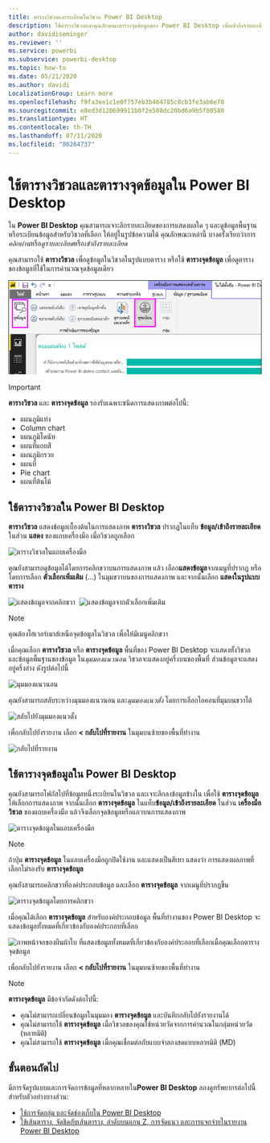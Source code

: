 ```yaml
---
title: ตารางวิชวลและระเบียนในวิชวล Power BI Desktop
description: ใช้ตารางวิชวลและคุณลักษณะตารางจุดข้อมูลของ Power BI Desktop เพื่อเข้าถึงรายละเอียด
author: davidiseminger
ms.reviewer: ''
ms.service: powerbi
ms.subservice: powerbi-desktop
ms.topic: how-to
ms.date: 05/21/2020
ms.author: davidi
LocalizationGroup: Learn more
ms.openlocfilehash: f9fa3ee1c1e0f757eb3b464785c8cb3fe3ab6e78
ms.sourcegitcommit: e8ed3d120699911b0f2e508dc20bd6a9b5f00580
ms.translationtype: HT
ms.contentlocale: th-TH
ms.lasthandoff: 07/11/2020
ms.locfileid: "86264737"
---
```

# <a name="use-visual-table-and-data-point-table-in-power-bi-desktop"></a>ใช้ตารางวิชวลและตารางจุดข้อมูลใน Power BI Desktop
ใน **Power BI Desktop** คุณสามารถเจาะลึกรายละเอียดของการแสดงผลใด ๆ และดูข้อมูลพื้นฐานหรือระเบียนข้อมูลสำหรับวิชวลที่เลือก ให้อยู่ในรูปข้อความได้ คุณลักษณะเหล่านี้ บางครั้งเรียกว่าการ*คลิกผ่าน*หรือ*ดูรายละเอียด*หรือ*เข้าถึงรายละเอียด*

คุณสามารถใช้ **ตารางวิชวล** เพื่อดูข้อมูลในวิชวลในรูปแบบตาราง หรือใช้ **ตารางจุดข้อมูล** เพื่อดูตารางของข้อมูลที่ใช้ในการคำนวณจุดข้อมูลเดียว 

![ตารางวิชวลและตารางจุดข้อมูล](media/desktop-see-data-see-records/see-data-record.png)

>[!IMPORTANT]
>**ตารางวิชวล** และ **ตารางจุดข้อมูล** รองรับเฉพาะชนิดการแสดงภาพต่อไปนี้:
>  - แผนภูมิแท่ง
>  - Column chart
>  - แผนภูมิโดนัท
>  - แผนที่แถบสี
>  - แผนภูมิกรวย
>  - แผนที่
>  - Pie chart
>  - แผนที่ต้นไม้

## <a name="use-visual-table-in-power-bi-desktop"></a>ใช้ตารางวิชวลใน Power BI Desktop

**ตารางวิชวล** แสดงข้อมูลเบื้องต้นในการแสดงภาพ **ตารางวิชวล** ปรากฏในแท็บ **ข้อมูล/เข้าถึงรายละเอียด** ในส่วน **แสดง** ของแถบเครื่องมือ เมื่อวิชวลถูกเลือก

![ตารางวิชวลในแถบเครื่องมือ](media/desktop-see-data-see-records/visual-table-01.png)

คุณยังสามารถดูข้อมูลได้โดยการคลิกขวาบนการแสดงภาพ แล้ว เลือก**แสดงข้อมูล**จากเมนูที่ปรากฏ หรือ โดยการเลือก **ตัวเลือกเพิ่มเติม** (...) ในมุมขวาบนของการแสดงภาพ และจากนั้นเลือก **แสดงในรูปแบบตาราง**

![แสดงข้อมูลจากคลิกขวา](media/desktop-see-data-see-records/visual-table-02.png)&nbsp;&nbsp;![แสดงข้อมูลจากตัวเลือกเพิ่มเติม](media/desktop-see-data-see-records/visual-table-03.png)

> [!NOTE]
> คุณต้องโฮเวอร์เมาส์เหนือจุดข้อมูลในวิชวล เพื่อให้มีเมนูคลิกขวา

เมื่อคุณเลือก **ตารางวิชวล** หรือ **ตารางจุดข้อมูล** พื้นที่ของ Power BI Desktop จะแสดงทั้งวิชวล และข้อมูลพื้นฐานของข้อมูล ใน*มุมมองแนวนอน* วิชวลจะแสดงอยู่ครึ่งบนของพื้นที่ ส่วนข้อมูลจะแสดงอยู่ครึ่งล่าง ดังรูปต่อไปนี้ 

![มุมมองแนวนอน](media/desktop-see-data-see-records/visual-table-04.png)

คุณยังสามารถสลับระหว่างมุมมองแนวนอน และ*มุมมองแนวตั้ง* โดยการเลือกไอคอนที่มุมบนขวาได้

![สลับไปยังมุมมองแนวตั้ง](media/desktop-see-data-see-records/visual-table-05.png)

เพื่อกลับไปยังรายงาน เลือก **< กลับไปที่รายงาน** ในมุมบนซ้ายของพื้นที่ทำงาน

![กลับไปที่รายงาน](media/desktop-see-data-see-records/visual-table-06.png)

## <a name="use-data-point-table-in-power-bi-desktop"></a>ใช้ตารางจุดข้อมูลใน Power BI Desktop

คุณยังสามารถโฟกัสไปที่ข้อมูลหนึ่งระเบียนในวิชวล และเจาะลึกลงข้อมูลข้างใน เพื่อใช้ **ตารางจุดข้อมูล** ให้เลือกการแสดงภาพ จากนั้นเลือก **ตารางจุดข้อมูล** ในแท็บ**ข้อมูล/เข้าถึงรายละเอียด** ในส่วน **เครื่องมือวิชวล** ของแถบเครื่องมือ แล้วจึงเลือกจุดข้อมูลหรือแถวบนการแสดงภาพ 

![ตารางจุดข้อมูลในแถบเครื่องมือ](media/desktop-see-data-see-records/visual-table-07.png)

> [!NOTE]
> ถ้าปุ่ม **ตารางจุดข้อมูล** ในแถบเครื่องมือถูกปิดใช้งาน และแสดงเป็นสีเทา แสดงว่า การแสดงผลภาพที่เลือกไม่รองรับ **ตารางจุดข้อมูล**

คุณยังสามารถคลิกขวาที่องค์ประกอบข้อมูล และเลือก **ตารางจุดข้อมูล** จากเมนูที่ปรากฏขึ้น

![ตารางจุดข้อมูลโดยการคลิกขวา](media/desktop-see-data-see-records/visual-table-08.png)

เมื่อคุณได้เลือก **ตารางจุดข้อมูล** สำหรับองค์ประกอบข้อมูล พื้นที่ทำงานของ Power BI Desktop จะแสดงข้อมูลทั้งหมดที่เกี่ยวข้องกับองค์ประกอบที่เลือก 

![ภาพหน้าจอของผืนผ้าใบ ที่แสดงข้อมูลทั้งหมดที่เกี่ยวข้องกับองค์ประกอบที่เลือกเมื่อคุณเลือกตารางจุดข้อมูล](media/desktop-see-data-see-records/visual-table-09.png)

เพื่อกลับไปยังรายงาน เลือก **< กลับไปที่รายงาน** ในมุมบนซ้ายของพื้นที่ทำงาน


> [!NOTE]
>**ตารางจุดข้อมูล** มีข้อจำกัดดังต่อไปนี้:
> - คุณไม่สามารถเปลี่ยนข้อมูลในมุมมอง **ตารางจุดข้อมูล** และบันทึกกลับไปยังรายงานได้
> - คุณไม่สามารถใช้ **ตารางจุดข้อมูล** เมื่อวิชวลของคุณใช้หน่วยวัดจากการคำนวณในกลุ่มหน่วยวัด (หลายมิติ)
> - คุณไม่สามารถใช้ **ตารางจุดข้อมูล** เมื่อคุณเชื่อมต่อกับแบบจำลองสดแบบหลายมิติ (MD)

## <a name="next-steps"></a>ขั้นตอนถัดไป
มีการจัดรูปแบบและการจัดการข้อมูลที่หลากหลายใน**Power BI Desktop** ลองดูทรัพยากรต่อไปนี้สำหรับตัวอย่างบางส่วน:

* [ใช้การจัดกลุ่ม และจัดช่องเก็บใน Power BI Desktop](desktop-grouping-and-binning.md)
* [ใช้เส้นตาราง, จัดชิดกับเส้นตาราง, ลําดับบนแกน Z, การจัดแนว และการแจกจ่ายในรายงาน Power BI Desktop](desktop-gridlines-snap-to-grid.md)

